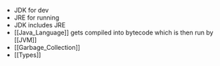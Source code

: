 - JDK for dev
- JRE for running
- JDK includes JRE
- [[Java_Language]] gets compiled into bytecode which is then run by [[JVM]]
- [[Garbage_Collection]]
- [[Types]]
